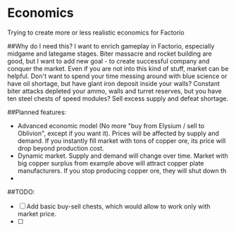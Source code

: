 # Economics
Trying to create more or less realistic economics for Factorio

##Why do I need this?
I want to enrich gameplay in Factorio, especially midgame and lategame stages. Biter massacre and rocket building are good, but I want to add new goal - to create successful company and conquer the market. Even if you are not into this kind of stuff, market can be helpful. Don't want to spend your time messing around with blue science or have oil shortage, but have giant iron deposit inside your walls? Constant biter attacks depleted your ammo, walls and turret reserves, but you have ten steel chests of speed modules? Sell excess supply and defeat shortage.

##Planned features:
- Advanced economic model (No more "buy from Elysium / sell to Oblivion", except if you want it). Prices will be affected by supply and demand. If you instantly fill market with tons of copper ore, its price will drop beyond production cost.
- Dynamic market. Supply and demand will change over time. Market with big copper surplus from example above will attract copper plate manufacturers. If you stop producing copper ore, they will shut down th
- 
##TODO:
- [ ] Add basic buy-sell chests, which would allow to work only with market price.
- [ ] 
